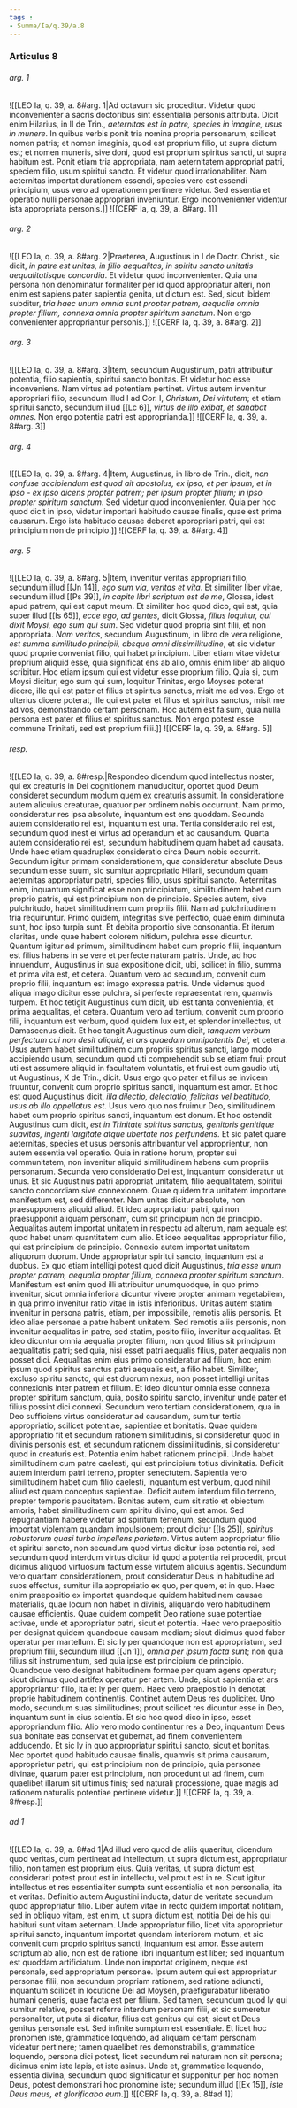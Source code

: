 ```yaml
---
tags : 
- Summa/Ia/q.39/a.8
---
```


### Articulus 8

###### arg. 1
![[LEO Ia, q. 39, a. 8#arg. 1|Ad octavum sic proceditur. Videtur quod inconvenienter a sacris doctoribus sint essentialia personis attributa. Dicit enim Hilarius, in II de Trin., *aeternitas est in patre, species in imagine, usus in munere*. In quibus verbis ponit tria nomina propria personarum, scilicet nomen patris; et nomen imaginis, quod est proprium filio, ut supra dictum est; et nomen muneris, sive doni, quod est proprium spiritus sancti, ut supra habitum est. Ponit etiam tria appropriata, nam aeternitatem appropriat patri, speciem filio, usum spiritui sancto. Et videtur quod irrationabiliter. Nam aeternitas importat durationem essendi, species vero est essendi principium, usus vero ad operationem pertinere videtur. Sed essentia et operatio nulli personae appropriari inveniuntur. Ergo inconvenienter videntur ista appropriata personis.]]
![[CERF Ia, q. 39, a. 8#arg. 1]]

###### arg. 2
![[LEO Ia, q. 39, a. 8#arg. 2|Praeterea, Augustinus in I de Doctr. Christ., sic dicit, *in patre est unitas, in filio aequalitas, in spiritu sancto unitatis aequalitatisque concordia*. Et videtur quod inconvenienter. Quia una persona non denominatur formaliter per id quod appropriatur alteri, non enim est sapiens pater sapientia genita, ut dictum est. Sed, sicut ibidem subditur, *tria haec unum omnia sunt propter patrem, aequalia omnia propter filium, connexa omnia propter spiritum sanctum*. Non ergo convenienter appropriantur personis.]]
![[CERF Ia, q. 39, a. 8#arg. 2]]

###### arg. 3
![[LEO Ia, q. 39, a. 8#arg. 3|Item, secundum Augustinum, patri attribuitur potentia, filio sapientia, spiritui sancto bonitas. Et videtur hoc esse inconveniens. Nam virtus ad potentiam pertinet. Virtus autem invenitur appropriari filio, secundum illud I ad Cor. I, *Christum, Dei virtutem*; et etiam spiritui sancto, secundum illud [[Lc 6]], *virtus de illo exibat, et sanabat omnes*. Non ergo potentia patri est approprianda.]]
![[CERF Ia, q. 39, a. 8#arg. 3]]

###### arg. 4
![[LEO Ia, q. 39, a. 8#arg. 4|Item, Augustinus, in libro de Trin., dicit, *non confuse accipiendum est quod ait apostolus, ex ipso, et per ipsum, et in ipso - ex ipso dicens propter patrem; per ipsum propter filium; in ipso propter spiritum sanctum*. Sed videtur quod inconvenienter. Quia per hoc quod dicit in ipso, videtur importari habitudo causae finalis, quae est prima causarum. Ergo ista habitudo causae deberet appropriari patri, qui est principium non de principio.]]
![[CERF Ia, q. 39, a. 8#arg. 4]]

###### arg. 5
![[LEO Ia, q. 39, a. 8#arg. 5|Item, invenitur veritas appropriari filio, secundum illud [[Jn 14]], *ego sum via, veritas et vita*. Et similiter liber vitae, secundum illud [[Ps 39]], *in capite libri scriptum est de me*, Glossa, idest apud patrem, qui est caput meum. Et similiter hoc quod dico, qui est, quia super illud [[Is 65]], *ecce ego, ad gentes*, dicit Glossa, *filius loquitur, qui dixit Moysi, ego sum qui sum*. Sed videtur quod propria sint filii, et non appropriata. *Nam veritas*, secundum Augustinum, in libro de vera religione, *est summa similitudo principii, absque omni dissimilitudine*, et sic videtur quod proprie conveniat filio, qui habet principium. Liber etiam vitae videtur proprium aliquid esse, quia significat ens ab alio, omnis enim liber ab aliquo scribitur. Hoc etiam ipsum qui est videtur esse proprium filio. Quia si, cum Moysi dicitur, ego sum qui sum, loquitur Trinitas, ergo Moyses poterat dicere, ille qui est pater et filius et spiritus sanctus, misit me ad vos. Ergo et ulterius dicere poterat, ille qui est pater et filius et spiritus sanctus, misit me ad vos, demonstrando certam personam. Hoc autem est falsum, quia nulla persona est pater et filius et spiritus sanctus. Non ergo potest esse commune Trinitati, sed est proprium filii.]]
![[CERF Ia, q. 39, a. 8#arg. 5]]

###### resp.
![[LEO Ia, q. 39, a. 8#resp.|Respondeo dicendum quod intellectus noster, qui ex creaturis in Dei cognitionem manuducitur, oportet quod Deum consideret secundum modum quem ex creaturis assumit. In consideratione autem alicuius creaturae, quatuor per ordinem nobis occurrunt. Nam primo, consideratur res ipsa absolute, inquantum est ens quoddam. Secunda autem consideratio rei est, inquantum est una. Tertia consideratio rei est, secundum quod inest ei virtus ad operandum et ad causandum. Quarta autem consideratio rei est, secundum habitudinem quam habet ad causata. Unde haec etiam quadruplex consideratio circa Deum nobis occurrit. Secundum igitur primam considerationem, qua consideratur absolute Deus secundum esse suum, sic sumitur appropriatio Hilarii, secundum quam aeternitas appropriatur patri, species filio, usus spiritui sancto. Aeternitas enim, inquantum significat esse non principiatum, similitudinem habet cum proprio patris, qui est principium non de principio. Species autem, sive pulchritudo, habet similitudinem cum propriis filii. Nam ad pulchritudinem tria requiruntur. Primo quidem, integritas sive perfectio, quae enim diminuta sunt, hoc ipso turpia sunt. Et debita proportio sive consonantia. Et iterum claritas, unde quae habent colorem nitidum, pulchra esse dicuntur. Quantum igitur ad primum, similitudinem habet cum proprio filii, inquantum est filius habens in se vere et perfecte naturam patris. Unde, ad hoc innuendum, Augustinus in sua expositione dicit, ubi, scilicet in filio, summa et prima vita est, et cetera. Quantum vero ad secundum, convenit cum proprio filii, inquantum est imago expressa patris. Unde videmus quod aliqua imago dicitur esse pulchra, si perfecte repraesentat rem, quamvis turpem. Et hoc tetigit Augustinus cum dicit, ubi est tanta convenientia, et prima aequalitas, et cetera. Quantum vero ad tertium, convenit cum proprio filii, inquantum est verbum, quod quidem lux est, et splendor intellectus, ut Damascenus dicit. Et hoc tangit Augustinus cum dicit, *tanquam verbum perfectum cui non desit aliquid, et ars quaedam omnipotentis Dei,* et cetera. Usus autem habet similitudinem cum propriis spiritus sancti, largo modo accipiendo usum, secundum quod uti comprehendit sub se etiam frui; prout uti est assumere aliquid in facultatem voluntatis, et frui est cum gaudio uti, ut Augustinus, X de Trin., dicit. Usus ergo quo pater et filius se invicem fruuntur, convenit cum proprio spiritus sancti, inquantum est amor. Et hoc est quod Augustinus dicit, *illa dilectio, delectatio, felicitas vel beatitudo, usus ab illo appellatus est*. Usus vero quo nos fruimur Deo, similitudinem habet cum proprio spiritus sancti, inquantum est donum. Et hoc ostendit Augustinus cum dicit, *est in Trinitate spiritus sanctus, genitoris genitique suavitas, ingenti largitate atque ubertate nos perfundens*. Et sic patet quare aeternitas, species et usus personis attribuantur vel approprientur, non autem essentia vel operatio. Quia in ratione horum, propter sui communitatem, non invenitur aliquid similitudinem habens cum propriis personarum. Secunda vero consideratio Dei est, inquantum consideratur ut unus. Et sic Augustinus patri appropriat unitatem, filio aequalitatem, spiritui sancto concordiam sive connexionem. Quae quidem tria unitatem importare manifestum est, sed differenter. Nam unitas dicitur absolute, non praesupponens aliquid aliud. Et ideo appropriatur patri, qui non praesupponit aliquam personam, cum sit principium non de principio. Aequalitas autem importat unitatem in respectu ad alterum, nam aequale est quod habet unam quantitatem cum alio. Et ideo aequalitas appropriatur filio, qui est principium de principio. Connexio autem importat unitatem aliquorum duorum. Unde appropriatur spiritui sancto, inquantum est a duobus. Ex quo etiam intelligi potest quod dicit Augustinus, *tria esse unum propter patrem, aequalia propter filium, connexa propter spiritum sanctum*. Manifestum est enim quod illi attribuitur unumquodque, in quo primo invenitur, sicut omnia inferiora dicuntur vivere propter animam vegetabilem, in qua primo invenitur ratio vitae in istis inferioribus. Unitas autem statim invenitur in persona patris, etiam, per impossibile, remotis aliis personis. Et ideo aliae personae a patre habent unitatem. Sed remotis aliis personis, non invenitur aequalitas in patre, sed statim, posito filio, invenitur aequalitas. Et ideo dicuntur omnia aequalia propter filium, non quod filius sit principium aequalitatis patri; sed quia, nisi esset patri aequalis filius, pater aequalis non posset dici. Aequalitas enim eius primo consideratur ad filium, hoc enim ipsum quod spiritus sanctus patri aequalis est, a filio habet. Similiter, excluso spiritu sancto, qui est duorum nexus, non posset intelligi unitas connexionis inter patrem et filium. Et ideo dicuntur omnia esse connexa propter spiritum sanctum, quia, posito spiritu sancto, invenitur unde pater et filius possint dici connexi. Secundum vero tertiam considerationem, qua in Deo sufficiens virtus consideratur ad causandum, sumitur tertia appropriatio, scilicet potentiae, sapientiae et bonitatis. Quae quidem appropriatio fit et secundum rationem similitudinis, si consideretur quod in divinis personis est, et secundum rationem dissimilitudinis, si consideretur quod in creaturis est. Potentia enim habet rationem principii. Unde habet similitudinem cum patre caelesti, qui est principium totius divinitatis. Deficit autem interdum patri terreno, propter senectutem. Sapientia vero similitudinem habet cum filio caelesti, inquantum est verbum, quod nihil aliud est quam conceptus sapientiae. Deficit autem interdum filio terreno, propter temporis paucitatem. Bonitas autem, cum sit ratio et obiectum amoris, habet similitudinem cum spiritu divino, qui est amor. Sed repugnantiam habere videtur ad spiritum terrenum, secundum quod importat violentam quandam impulsionem; prout dicitur [[Is 25]], *spiritus robustorum quasi turbo impellens parietem*. Virtus autem appropriatur filio et spiritui sancto, non secundum quod virtus dicitur ipsa potentia rei, sed secundum quod interdum virtus dicitur id quod a potentia rei procedit, prout dicimus aliquod virtuosum factum esse virtutem alicuius agentis. Secundum vero quartam considerationem, prout consideratur Deus in habitudine ad suos effectus, sumitur illa appropriatio ex quo, per quem, et in quo. Haec enim praepositio ex importat quandoque quidem habitudinem causae materialis, quae locum non habet in divinis, aliquando vero habitudinem causae efficientis. Quae quidem competit Deo ratione suae potentiae activae, unde et appropriatur patri, sicut et potentia. Haec vero praepositio per designat quidem quandoque causam mediam; sicut dicimus quod faber operatur per martellum. Et sic ly per quandoque non est appropriatum, sed proprium filii, secundum illud [[Jn 1]], *omnia per ipsum facta sunt*; non quia filius sit instrumentum, sed quia ipse est principium de principio. Quandoque vero designat habitudinem formae per quam agens operatur; sicut dicimus quod artifex operatur per artem. Unde, sicut sapientia et ars appropriantur filio, ita et ly per quem. Haec vero praepositio in denotat proprie habitudinem continentis. Continet autem Deus res dupliciter. Uno modo, secundum suas similitudines; prout scilicet res dicuntur esse in Deo, inquantum sunt in eius scientia. Et sic hoc quod dico in ipso, esset appropriandum filio. Alio vero modo continentur res a Deo, inquantum Deus sua bonitate eas conservat et gubernat, ad finem convenientem adducendo. Et sic ly in quo appropriatur spiritui sancto, sicut et bonitas. Nec oportet quod habitudo causae finalis, quamvis sit prima causarum, approprietur patri, qui est principium non de principio, quia personae divinae, quarum pater est principium, non procedunt ut ad finem, cum quaelibet illarum sit ultimus finis; sed naturali processione, quae magis ad rationem naturalis potentiae pertinere videtur.]]
![[CERF Ia, q. 39, a. 8#resp.]]

###### ad 1
![[LEO Ia, q. 39, a. 8#ad 1|Ad illud vero quod de aliis quaeritur, dicendum quod veritas, cum pertineat ad intellectum, ut supra dictum est, appropriatur filio, non tamen est proprium eius. Quia veritas, ut supra dictum est, considerari potest prout est in intellectu, vel prout est in re. Sicut igitur intellectus et res essentialiter sumpta sunt essentialia et non personalia, ita et veritas. Definitio autem Augustini inducta, datur de veritate secundum quod appropriatur filio. Liber autem vitae in recto quidem importat notitiam, sed in obliquo vitam, est enim, ut supra dictum est, notitia Dei de his qui habituri sunt vitam aeternam. Unde appropriatur filio, licet vita approprietur spiritui sancto, inquantum importat quendam interiorem motum, et sic convenit cum proprio spiritus sancti, inquantum est amor. Esse autem scriptum ab alio, non est de ratione libri inquantum est liber; sed inquantum est quoddam artificiatum. Unde non importat originem, neque est personale, sed appropriatum personae. Ipsum autem qui est appropriatur personae filii, non secundum propriam rationem, sed ratione adiuncti, inquantum scilicet in locutione Dei ad Moysen, praefigurabatur liberatio humani generis, quae facta est per filium. Sed tamen, secundum quod ly qui sumitur relative, posset referre interdum personam filii, et sic sumeretur personaliter, ut puta si dicatur, filius est genitus qui est; sicut et Deus genitus personale est. Sed infinite sumptum est essentiale. Et licet hoc pronomen iste, grammatice loquendo, ad aliquam certam personam videatur pertinere; tamen quaelibet res demonstrabilis, grammatice loquendo, persona dici potest, licet secundum rei naturam non sit persona; dicimus enim iste lapis, et iste asinus. Unde et, grammatice loquendo, essentia divina, secundum quod significatur et supponitur per hoc nomen Deus, potest demonstrari hoc pronomine iste; secundum illud [[Ex 15]], *iste Deus meus, et glorificabo eum*.]]
![[CERF Ia, q. 39, a. 8#ad 1]]

